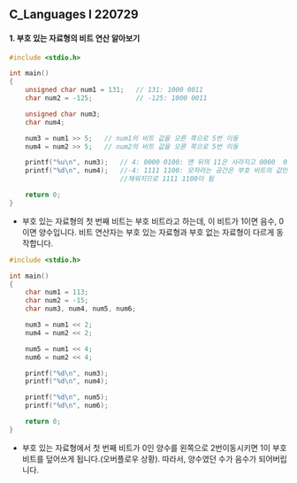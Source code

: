 ## C_Languages l 220729



#### 1. 부호 있는 자료형의 비트 연산 알아보기



````c
#include <stdio.h>

int main()
{
	unsigned char num1 = 131;	// 131: 1000 0011
	char num2 = -125;			// -125: 1000 0011

	unsigned char num3;
	char num4;

	num3 = num1 >> 5;	// num1의 비트 값을 오른 쪽으로 5번 이동
	num4 = num2 >> 5;	// num2의 비트 값을 오른 쪽으로 5번 이동

	printf("%u\n", num3);	// 4: 0000 0100: 맨 뒤의 11은 사라지고 0000  0100이 됨
	printf("%d\n", num4);	//-4: 1111 1100: 모자라는 공간은 부호 비트의 값인 1로
							//채워지므로 1111 1100이 됨

	return 0;
}
````

- 부호 있는 자료형의 첫 번째 비트는 부호 비트라고 하는데, 이 비트가 1이면 음수, 0이면 양수입니다. 비트 연산자는 부호 있는 자료형과 부호 없는 자료형이 다르게 동작합니다.

```c
#include <stdio.h>

int main()
{
	char num1 = 113;
	char num2 = -15;
	char num3, num4, num5, num6;

	num3 = num1 << 2;
	num4 = num2 << 2;

	num5 = num1 << 4;
	num6 = num2 << 4;

	printf("%d\n", num3);
	printf("%d\n", num4);

	printf("%d\n", num5);
	printf("%d\n", num6);

	return 0;
}
```

- 부호 있는 자료형에서 첫 번째 비트가 0인 양수를 왼쪽으로 2번이동시키면 1이 부호 비트를 덮어쓰게 됩니다.(오버플로우 상황). 따라서, 양수였던 수가 음수가 되어버립니다.